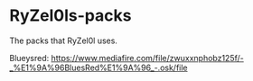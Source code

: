 # RyZel0ls-packs
The packs that RyZel0l uses.


Blueysred:
https://www.mediafire.com/file/zwuxxnphobz125f/-_%E1%9A%96BluesRed%E1%9A%96_-.osk/file
